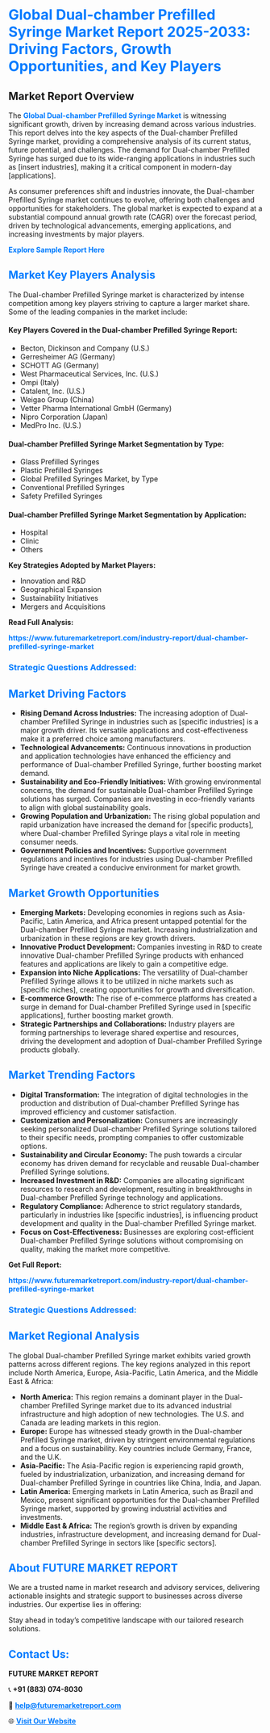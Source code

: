 <h1 style="color: #007BFF;">Global Dual-chamber Prefilled Syringe Market Report 2025-2033: Driving Factors, Growth Opportunities, and Key Players</h1>

<section id="overview">
<h2>Market Report Overview</h2>
<p>The <a href="https://www.futuremarketreport.com/industry-report/dual-chamber-prefilled-syringe-market" style="color: #007BFF; text-decoration: none;"><strong>Global Dual-chamber Prefilled Syringe Market</strong></a> is witnessing significant growth, driven by increasing demand across various industries. This report delves into the key aspects of the Dual-chamber Prefilled Syringe market, providing a comprehensive analysis of its current status, future potential, and challenges. The demand for Dual-chamber Prefilled Syringe has surged due to its wide-ranging applications in industries such as [insert industries], making it a critical component in modern-day [applications].</p>
<p>As consumer preferences shift and industries innovate, the Dual-chamber Prefilled Syringe market continues to evolve, offering both challenges and opportunities for stakeholders. The global market is expected to expand at a substantial compound annual growth rate (CAGR) over the forecast period, driven by technological advancements, emerging applications, and increasing investments by major players.</p>
</section>

<section id="overview">
<p><a href="https://www.futuremarketreport.com/request-sample/reportId=85043" style="color: #007BFF; text-decoration: none;"><strong>Explore Sample Report Here</strong></a></p>
</section>

<section id="key-players">
<h2 style="color: #007BFF;">Market Key Players Analysis</h2>
<p>The Dual-chamber Prefilled Syringe market is characterized by intense competition among key players striving to capture a larger market share. Some of the leading companies in the market include:</p>
<h4>Key Players Covered in the Dual-chamber Prefilled Syringe Report:</h4>
<ul><li>Becton, Dickinson and Company (U.S.)</li><li>Gerresheimer AG (Germany)</li><li>SCHOTT AG (Germany)</li><li>West Pharmaceutical Services, Inc. (U.S.)</li><li>Ompi (Italy)</li><li>Catalent, Inc. (U.S.)</li><li>Weigao Group (China)</li><li>Vetter Pharma International GmbH (Germany)</li><li>Nipro Corporation (Japan)</li><li>MedPro Inc. (U.S.)</li></ul>
<h4>Dual-chamber Prefilled Syringe Market Segmentation by Type:</h4>
<ul><li>Glass Prefilled Syringes</li><li>Plastic Prefilled Syringes</li><li>Global Prefilled Syringes Market, by Type</li><li>Conventional Prefilled Syringes</li><li>Safety Prefilled Syringes</li></ul>

<h4>Dual-chamber Prefilled Syringe Market Segmentation by Application:</h4>
<ul><li>Hospital</li><li>Clinic</li><li>Others</li></ul>
<p><strong>Key Strategies Adopted by Market Players:</strong></p>
<ul>
<li>Innovation and R&D</li>
<li>Geographical Expansion</li>
<li>Sustainability Initiatives</li>
<li>Mergers and Acquisitions</li>
</ul>
</section>

<section>
<p><strong>Read Full Analysis: </strong></p><a href="https://www.futuremarketreport.com/industry-report/dual-chamber-prefilled-syringe-market" style="color: #007BFF; text-decoration: none;"><strong>https://www.futuremarketreport.com/industry-report/dual-chamber-prefilled-syringe-market</strong></a>
<h3 style="color: #007BFF;">Strategic Questions Addressed:</h3>
</section>

<section id="driving-factors">
<h2 style="color: #007BFF;">Market Driving Factors</h2>
<ul>
<li><strong>Rising Demand Across Industries:</strong> The increasing adoption of Dual-chamber Prefilled Syringe in industries such as [specific industries] is a major growth driver. Its versatile applications and cost-effectiveness make it a preferred choice among manufacturers.</li>
<li><strong>Technological Advancements:</strong> Continuous innovations in production and application technologies have enhanced the efficiency and performance of Dual-chamber Prefilled Syringe, further boosting market demand.</li>
<li><strong>Sustainability and Eco-Friendly Initiatives:</strong> With growing environmental concerns, the demand for sustainable Dual-chamber Prefilled Syringe solutions has surged. Companies are investing in eco-friendly variants to align with global sustainability goals.</li>
<li><strong>Growing Population and Urbanization:</strong> The rising global population and rapid urbanization have increased the demand for [specific products], where Dual-chamber Prefilled Syringe plays a vital role in meeting consumer needs.</li>
<li><strong>Government Policies and Incentives:</strong> Supportive government regulations and incentives for industries using Dual-chamber Prefilled Syringe have created a conducive environment for market growth.</li>
</ul>
</section>

<section id="growth-opportunities">
<h2 style="color: #007BFF;">Market Growth Opportunities</h2>
<ul>
<li><strong>Emerging Markets:</strong> Developing economies in regions such as Asia-Pacific, Latin America, and Africa present untapped potential for the Dual-chamber Prefilled Syringe market. Increasing industrialization and urbanization in these regions are key growth drivers.</li>
<li><strong>Innovative Product Development:</strong> Companies investing in R&D to create innovative Dual-chamber Prefilled Syringe products with enhanced features and applications are likely to gain a competitive edge.</li>
<li><strong>Expansion into Niche Applications:</strong> The versatility of Dual-chamber Prefilled Syringe allows it to be utilized in niche markets such as [specific niches], creating opportunities for growth and diversification.</li>
<li><strong>E-commerce Growth:</strong> The rise of e-commerce platforms has created a surge in demand for Dual-chamber Prefilled Syringe used in [specific applications], further boosting market growth.</li>
<li><strong>Strategic Partnerships and Collaborations:</strong> Industry players are forming partnerships to leverage shared expertise and resources, driving the development and adoption of Dual-chamber Prefilled Syringe products globally.</li>
</ul>
</section>

<section id="trending-factors">
<h2 style="color: #007BFF;">Market Trending Factors</h2>
<ul>
<li><strong>Digital Transformation:</strong> The integration of digital technologies in the production and distribution of Dual-chamber Prefilled Syringe has improved efficiency and customer satisfaction.</li>
<li><strong>Customization and Personalization:</strong> Consumers are increasingly seeking personalized Dual-chamber Prefilled Syringe solutions tailored to their specific needs, prompting companies to offer customizable options.</li>
<li><strong>Sustainability and Circular Economy:</strong> The push towards a circular economy has driven demand for recyclable and reusable Dual-chamber Prefilled Syringe solutions.</li>
<li><strong>Increased Investment in R&D:</strong> Companies are allocating significant resources to research and development, resulting in breakthroughs in Dual-chamber Prefilled Syringe technology and applications.</li>
<li><strong>Regulatory Compliance:</strong> Adherence to strict regulatory standards, particularly in industries like [specific industries], is influencing product development and quality in the Dual-chamber Prefilled Syringe market.</li>
<li><strong>Focus on Cost-Effectiveness:</strong> Businesses are exploring cost-efficient Dual-chamber Prefilled Syringe solutions without compromising on quality, making the market more competitive.</li>
</ul>
</section>

<section>
<p><strong>Get Full Report: </strong></p><a href="https://www.futuremarketreport.com/industry-report/dual-chamber-prefilled-syringe-market" style="color: #007BFF; text-decoration: none;"><strong>https://www.futuremarketreport.com/industry-report/dual-chamber-prefilled-syringe-market</strong></a>
<h3 style="color: #007BFF;">Strategic Questions Addressed:</h3>
</section>


<section id="regional-analysis">
<h2 style="color: #007BFF;">Market Regional Analysis</h2>
<p>The global Dual-chamber Prefilled Syringe market exhibits varied growth patterns across different regions. The key regions analyzed in this report include North America, Europe, Asia-Pacific, Latin America, and the Middle East & Africa:</p>
<ul>
<li><strong>North America:</strong> This region remains a dominant player in the Dual-chamber Prefilled Syringe market due to its advanced industrial infrastructure and high adoption of new technologies. The U.S. and Canada are leading markets in this region.</li>
<li><strong>Europe:</strong> Europe has witnessed steady growth in the Dual-chamber Prefilled Syringe market, driven by stringent environmental regulations and a focus on sustainability. Key countries include Germany, France, and the U.K.</li>
<li><strong>Asia-Pacific:</strong> The Asia-Pacific region is experiencing rapid growth, fueled by industrialization, urbanization, and increasing demand for Dual-chamber Prefilled Syringe in countries like China, India, and Japan.</li>
<li><strong>Latin America:</strong> Emerging markets in Latin America, such as Brazil and Mexico, present significant opportunities for the Dual-chamber Prefilled Syringe market, supported by growing industrial activities and investments.</li>
<li><strong>Middle East & Africa:</strong> The region’s growth is driven by expanding industries, infrastructure development, and increasing demand for Dual-chamber Prefilled Syringe in sectors like [specific sectors].</li>
</ul>
</section>

<footer>
<h2 style="color: #007BFF;">About FUTURE MARKET REPORT</h2>
<p>We are a trusted name in market research and advisory services, delivering actionable insights and strategic support to businesses across diverse industries. Our expertise lies in offering:</p>

<p>Stay ahead in today’s competitive landscape with our tailored research solutions.</p>

<h2 style="color: #007BFF;">Contact Us:</h2>
<p><strong>FUTURE MARKET REPORT</strong></p>
<p>📞 <strong>+91 (883) 074-8030</strong></p>
<p>📧 <strong><a href="mailto:help@futuremarketreport.com" style="color: #007BFF;">help@futuremarketreport.com</a></strong></p>
<p>🌐 <strong><a href="https://www.futuremarketreport.com/" style="color: #007BFF;">Visit Our Website</a></strong></p>
</footer>